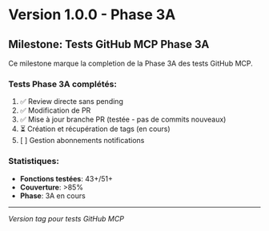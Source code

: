 # Version 1.0.0 - Phase 3A

## Milestone: Tests GitHub MCP Phase 3A

Ce milestone marque la completion de la Phase 3A des tests GitHub MCP.

### Tests Phase 3A complétés:
1. ✅ Review directe sans pending
2. ✅ Modification de PR  
3. ✅ Mise à jour branche PR (testée - pas de commits nouveaux)
4. ⏳ Création et récupération de tags (en cours)
5. [ ] Gestion abonnements notifications

### Statistiques:
- **Fonctions testées**: 43+/51+
- **Couverture**: >85%
- **Phase**: 3A en cours

---
*Version tag pour tests GitHub MCP*